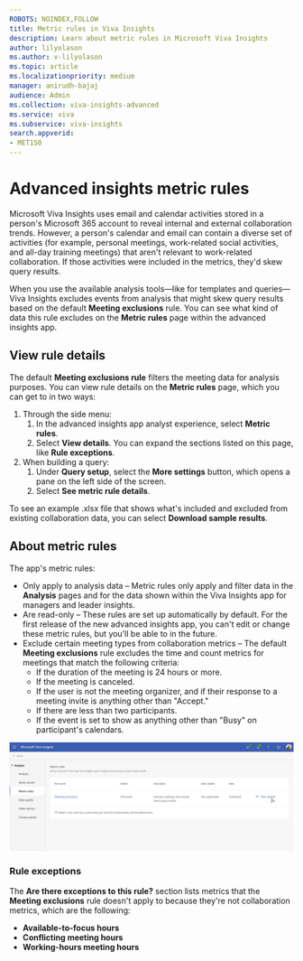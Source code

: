 ```yaml
---
ROBOTS: NOINDEX,FOLLOW
title: Metric rules in Viva Insights
description: Learn about metric rules in Microsoft Viva Insights 
author: lilyolason
ms.author: v-lilyolason
ms.topic: article
ms.localizationpriority: medium 
manager: anirudh-bajaj
audience: Admin
ms.collection: viva-insights-advanced 
ms.service: viva 
ms.subservice: viva-insights 
search.appverid: 
- MET150 
---
```


# Advanced insights metric rules

Microsoft Viva Insights uses email and calendar activities stored in a person's Microsoft 365 account to reveal internal and external collaboration trends. However, a person's calendar and email can contain a diverse set of activities (for example, personal meetings, work-related social activities, and all-day training meetings) that aren't relevant to work-related collaboration. If those activities were included in the metrics, they'd skew query results.

When you use the available analysis tools—like for templates and queries—Viva Insights excludes events from analysis that might skew query results based on the default **Meeting exclusions** rule. You can see what kind of data this rule excludes on the **Metric rules** page within the advanced insights app.

## View rule details

The default **Meeting exclusions rule** filters the meeting data for analysis purposes. You can view rule details on the **Metric rules** page, which you can get to in two ways:

1. Through the side menu:
    1. In the advanced insights app analyst experience, select  **Metric rules**.
    1. Select **View details**. You can expand the sections listed on this page, like **Rule exceptions**.
1. When building a query:
    1. Under **Query setup**, select the **More settings** button, which opens a pane on the left side of the screen.
    1. Select **See metric rule details**.

To see an example .xlsx file that shows what's included and excluded from existing collaboration data, you can select **Download sample results**.

## About metric rules

The app's metric rules:

* Only apply to analysis data – Metric rules only apply and filter data in the **Analysis** pages and for the data shown within the Viva Insights app for managers and leader insights.
* Are read-only – These rules are set up automatically by default. For the first release of the new advanced insights app, you can't edit or change these metric rules, but you'll be able to in the future.
* Exclude certain meeting types from collaboration metrics – The default **Meeting exclusions** rule excludes the time and count metrics for meetings that match the following criteria:
    * If the duration of the meeting is 24 hours or more.
    * If the meeting is canceled.
    * If the user is not the meeting organizer, and if their response to a meeting invite is anything other than "Accept."
    * If there are less than two participants.
    * If the event is set to show as anything other than "Busy" on participant's calendars.

![Meeting exclusions rule](/viva/insights/advanced/images/meeting-exclusions-rule1.png)

### Rule exceptions

 The **Are there exceptions to this rule?** section lists metrics that the **Meeting exclusions** rule doesn't apply to because they're not collaboration metrics, which are the following:

* **Available-to-focus hours**
* **Conflicting meeting hours**
* **Working-hours meeting hours**
